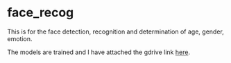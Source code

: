 # face_recog

This is for the face detection, recognition and determination of age, gender, emotion.

The models are trained and I have attached the gdrive link [here](https://drive.google.com/file/d/1jsRKXiX56JXB0PFjOVowi8yDCEqBg4dn/view?usp=sharing).
